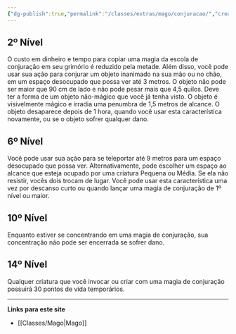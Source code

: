 ```yaml
---
{"dg-publish":true,"permalink":"/classes/extras/mago/conjuracao/","created":"2024-07-23T08:29:11.000-03:00","updated":"2024-07-28T22:16:31.932-03:00"}
---
```



## 2º Nível
O custo em dinheiro e tempo para copiar uma magia da escola de conjuração em seu grimório é reduzido pela metade. 
Além disso, você pode usar sua ação para conjurar um objeto inanimado na sua mão ou no chão, em um espaço desocupado que possa ver até 3 metros. 
O objeto não pode ser maior que 90 cm de lado e não pode pesar mais que 4,5 quilos. 
Deve ter a forma de um objeto não-mágico que você já tenha visto. 
O objeto é visivelmente mágico e irradia uma penumbra de 1,5 metros de alcance. 
O objeto desaparece depois de 1 hora, quando você usar esta característica novamente, ou se o objeto sofrer qualquer dano.

## 6º Nível
Você pode usar sua ação para se teleportar até 9 metros para um espaço desocupado que possa ver. 
Alternativamente, pode escolher um espaço ao alcance que esteja ocupado por uma criatura Pequena ou Média. 
Se ela não resistir, vocês dois trocam de lugar. 
Você pode usar esta característica uma vez por descanso curto ou quando lançar uma magia de conjuração de 1º nível ou maior.

## 10º Nível
Enquanto estiver se concentrando em uma magia de conjuração, sua concentração não pode ser encerrada se sofrer dano.

## 14º Nível
Qualquer criatura que você invocar ou criar com uma magia de conjuração possuirá 30 pontos de vida temporários.
___
**Links para este site**  
- [[Classes/Mago\|Mago]]